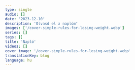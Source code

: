 ```yaml
---
type: single
audio: []
date: '2023-12-10'
description: 'Olvasd el a naplóm'
images: ['/cover-simple-rules-for-losing-weight.webp']
series: []
tags: []
title: 'Napló'
videos: []
cover_image: '/cover-simple-rules-for-losing-weight.webp'
translationKey: blog
language: hu  
---
```

